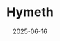 ---  
layout: startup_page  
title: "Hymeth"  
id: "hymeth.com"  
permalink: "/hymethhymeth.com06162025/"  
website: "https://www.hymeth.com/"  
funding_round: ""  
funding_amount: "€3.7M"  
investors: "Thisbe AB, Antler, Current Shareholders"  
about: "Hymeth, a Danish cleantech company, has developed a patented alkaline electrolysis platform for affordable and scalable green hydrogen production with high efficiency. Their initial 25kW system is ready for deployment, and they are developing 250kW units for industrial applications, aiming to replace fossil fuels in various energy sectors."  
markets: "Cleantech, Green Hydrogen, Renewable Energy"  
hq: "Søborg, Hovedstaden, Denmark"  
founded_year: "2016"  
linkedin: "https://www.linkedin.com/company/hymeth/"  
twitter: ""  
instagram: ""  
facebook: "https://www.facebook.com/Hymeth/"  
crunchbase: "https://www.crunchbase.com/organization/hymeth"  
pitchbook: "https://pitchbook.com/profiles/company/225724-24"  

date_display: "16-Jun-2025"  
date: "2025-06-16"

# SEO Optimization  
meta_title: "Hymeth -  Funding (€3.7M)"  
meta_description: "Hymeth, Hymeth, a Danish cleantech company, has developed a patented alkaline electrolysis platform for affordable and scalable green hydrogen production with..."  
meta_keywords: "Hymeth, Cleantech, Green Hydrogen, Renewable Energy,  funding"  
canonical_url: "https://startup.projectstartups.com/hymethhymeth.com06162025/"  
---